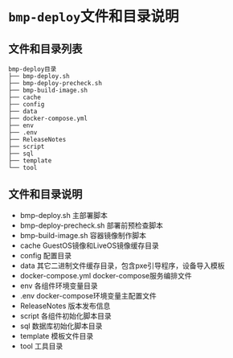 # `bmp-deploy`文件和目录说明
## 文件和目录列表
~~~
bmp-deploy目录
├── bmp-deploy.sh
├── bmp-deploy-precheck.sh
├── bmp-build-image.sh
├── cache
├── config
├── data
├── docker-compose.yml
├── env
├── .env
├── ReleaseNotes
├── script
├── sql
├── template
└── tool
~~~
## 文件和目录说明
* bmp-deploy.sh 主部署脚本
* bmp-deploy-precheck.sh 部署前预检查脚本
* bmp-build-image.sh 容器镜像制作脚本
* cache GuestOS镜像和LiveOS镜像缓存目录
* config 配置目录
* data 其它二进制文件缓存目录，包含pxe引导程序，设备导入模板
* docker-compose.yml docker-compose服务编排文件
* env 各组件环境变量目录
* .env docker-compose环境变量主配置文件
* ReleaseNotes 版本发布信息
* script 各组件初始化脚本目录
* sql 数据库初始化脚本目录
* template 模板文件目录
* tool 工具目录
